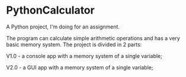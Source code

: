 # PythonCalculator
A Python project, I'm doing for an assignment.

The program can calculate simple arithmetic operations and has a very basic memory system. The project is divided in 2 parts:

V1.0 - a console app with a memory system of a single variable;

V2.0 - a GUI app with a memory system of a single variable;
